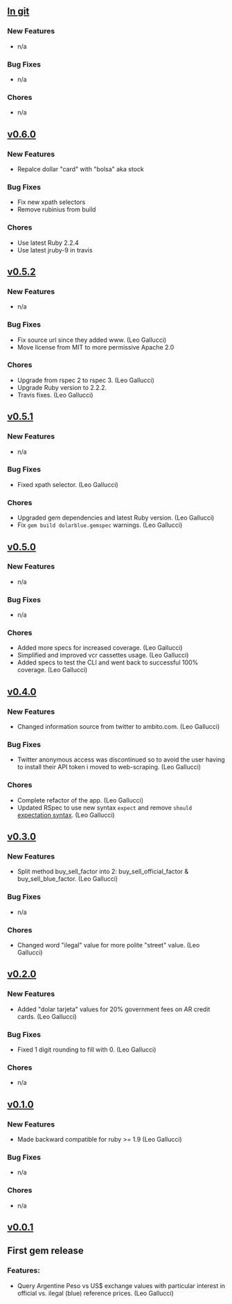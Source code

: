## [In git](https://github.com/elgalu/dolarblue/compare/v0.6.0...HEAD)

### New Features
* n/a

### Bug Fixes
* n/a

### Chores
* n/a

## [v0.6.0](https://github.com/elgalu/dolarblue/tree/v0.6.0)

### New Features
* Repalce dollar "card" with "bolsa" aka stock

### Bug Fixes
* Fix new xpath selectors
* Remove rubinius from build

### Chores
* Use latest Ruby 2.2.4
* Use latest jruby-9 in travis

## [v0.5.2](https://github.com/elgalu/dolarblue/tree/v0.5.2)

### New Features
* n/a

### Bug Fixes
* Fix source url since they added www. (Leo Gallucci)
* Move license from MIT to more permissive Apache 2.0

### Chores
* Upgrade from rspec 2 to rspec 3. (Leo Gallucci)
* Upgrade Ruby version to 2.2.2.
* Travis fixes. (Leo Gallucci)

## [v0.5.1](https://github.com/elgalu/dolarblue/tree/v0.5.1)

### New Features
* n/a

### Bug Fixes
* Fixed xpath selector. (Leo Gallucci)

### Chores
* Upgraded gem dependencies and latest Ruby version. (Leo Gallucci)
* Fix `gem build dolarblue.gemspec` warnings. (Leo Gallucci)

## [v0.5.0](https://github.com/elgalu/dolarblue/tree/v0.5.0)

### New Features
* n/a

### Bug Fixes
* n/a

### Chores
* Added more specs for increased coverage. (Leo Gallucci)
* Simplified and improved vcr cassettes usage. (Leo Gallucci)
* Added specs to test the CLI and went back to successful 100% coverage. (Leo Gallucci)

## [v0.4.0](https://github.com/elgalu/dolarblue/tree/v0.4.0)

### New Features
* Changed information source from twitter to ambito.com. (Leo Gallucci)

### Bug Fixes
* Twitter anonymous access was discontinued so to avoid the user having to install their API token i moved to web-scraping. (Leo Gallucci)

### Chores
* Complete refactor of the app. (Leo Gallucci)
* Updated RSpec to use new syntax `expect` and remove `should` [expectation syntax](http://goo.gl/BGxqP). (Leo Gallucci)

## [v0.3.0](https://github.com/elgalu/dolarblue/tree/v0.3.0)

### New Features
* Split method buy_sell_factor into 2: buy_sell_official_factor & buy_sell_blue_factor. (Leo Gallucci)

### Bug Fixes
* n/a

### Chores
* Changed word "ilegal" value for more polite "street" value. (Leo Gallucci)

## [v0.2.0](https://github.com/elgalu/dolarblue/tree/v0.2.0)

### New Features
* Added "dolar tarjeta" values for 20% government fees on AR credit cards. (Leo Gallucci)

### Bug Fixes
* Fixed 1 digit rounding to fill with 0. (Leo Gallucci)

### Chores
* n/a

## [v0.1.0](https://github.com/elgalu/dolarblue/tree/v0.1.0)

### New Features
* Made backward compatible for ruby >= 1.9 (Leo Gallucci)

### Bug Fixes
* n/a

### Chores
* n/a

## [v0.0.1](https://github.com/elgalu/dolarblue/tree/v0.0.1)

## First gem release

### Features:
* Query Argentine Peso vs US$ exchange values with particular interest in official vs. ilegal (blue) reference prices. (Leo Gallucci)
